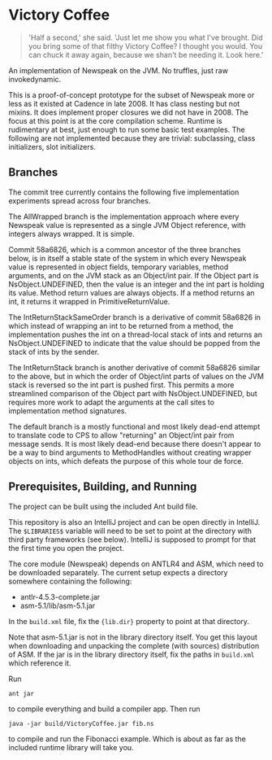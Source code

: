 # Victory Coffee #

>'Half a second,' she said. 'Just let me show you what I've brought. Did you bring some of that filthy Victory Coffee? I thought you would. You can chuck it away again, because we shan't be needing it. Look here.' 

An implementation of Newspeak on the JVM. No truffles, just raw
invokedynamic.

This is a proof-of-concept prototype for the subset of Newspeak more
or less as it existed at Cadence in late 2008. It has class nesting
but not mixins. It does implement proper closures we did not have in 2008.
The focus at this point is at the core compilation
scheme. Runtime is rudimentary at best, just enough to run some basic
test examples. The following are not implemented because they are
trivial: subclassing, class initializers, slot initializers.

## Branches

The commit tree currently contains the following five implementation
experiments spread across four branches.

The AllWrapped branch is the implementation approach where every
Newspeak value is represented as a single JVM Object reference, with
integers always wrapped. It is simple.

Commit 58a6826, which is a common ancestor of the three branches below,
is in itself a stable state of the system in which every Newspeak value
is represented in object fields, temporary variables, method arguments,
and on the JVM stack as an Object/int pair. If the Object part is
NsObject.UNDEFINED, then the value is an integer and the int part
is holding its value.  Method return values are always objects.
If a method returns an int, it returns it wrapped in PrimitiveReturnValue.

The IntReturnStackSameOrder branch is a derivative of commit 58a6826
in which instead of wrapping an int to be returned from a method, the
implementation pushes the int on a thread-local stack of ints and
returns an NsObject.UNDEFINED to indicate that the value should be
popped from the stack of ints by the sender.

The IntReturnStack branch is another derivative of commit 58a6826
similar to the above, but in which the order of Object/int parts
of values on the JVM stack is reversed so the int part is pushed first.
This permits a more streamlined comparison of the Object part with
NsObject.UNDEFINED, but requires more work to adapt the arguments
at the call sites to implementation method signatures.

The default branch is a mostly functional and most likely dead-end
attempt to translate code to CPS to allow "returning" an Object/int
pair from message sends. It is most likely dead-end because there
doesn't appear to be a way to bind arguments to MethodHandles without
creating wrapper objects on ints, which defeats the purpose of this
whole tour de force.

## Prerequisites, Building, and Running ##

The project can be built using the included Ant build file.

This repository is also an IntelliJ project and can be open directly
in IntelliJ. The `$LIBRARIES$` variable will need to be set to
point at the directory with third party frameworks (see below).
IntelliJ is supposed to prompt for that the first time you open
the project.

The core module (Newspeak) depends on ANTLR4 and ASM, which need
to be downloaded separately. The current setup expects a directory
somewhere containing the following:

  * antlr-4.5.3-complete.jar
  * asm-5.1/lib/asm-5.1.jar

In the `build.xml` file, fix the `{lib.dir}` property to point at that
directory.

Note that asm-5.1.jar is not in the library directory itself. You get
this layout when downloading and unpacking the complete (with sources)
distribution of ASM. If the jar is in the library directory itself,
fix the paths in `build.xml` which reference it.

Run

    ant jar

to compile everything and build a compiler app. Then run

    java -jar build/VictoryCoffee.jar fib.ns

to compile and run the Fibonacci example. Which is about as far as the included runtime
library will take you.